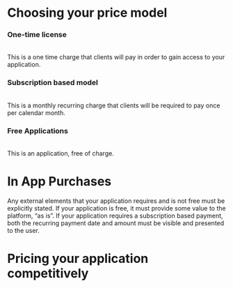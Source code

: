 # Choosing your price model
### One-time license
<br>This is a one time charge that clients will pay in order to gain access to your application.

### Subscription based model
<br>This is a monthly recurring charge that clients will be required to pay once per calendar month.

### Free Applications
<br>This is an application, free of charge. 

# In App Purchases
Any external elements that your application requires and is not free must be explicitly stated. If your application is free, it must provide some value to the platform, “as is”. If your application requires a subscription based payment, both the recurring payment date and amount must be visible and presented to the user.

# Pricing your application competitively
<demonstrate how to find comparable application features>
